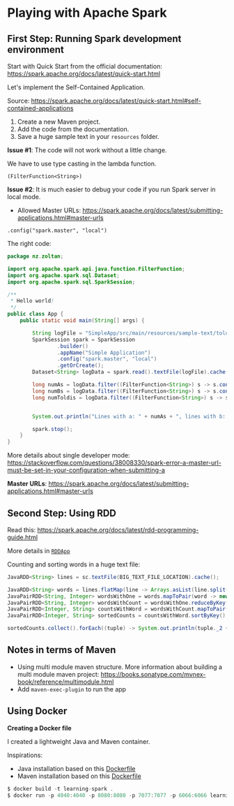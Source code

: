 # Playing with Apache Spark

## First Step: Running Spark development environment

Start with Quick Start from the official documentation: https://spark.apache.org/docs/latest/quick-start.html

Let's implement the Self-Contained Application.

Source: https://spark.apache.org/docs/latest/quick-start.html#self-contained-applications

1. Create a new Maven project.
2. Add the code from the documentation.
3. Save a huge sample text in your `resources` folder.

**Issue #1**: The code will not work without a little change.

We have to use type casting in the lambda function.

`(FilterFunction<String>)`

**Issue #2**: It is much easier to debug your code if you run Spark server in local mode.

* Allowed Master URLs: https://spark.apache.org/docs/latest/submitting-applications.html#master-urls

`.config("spark.master", "local")`

The right code:

```java
package nz.zoltan;

import org.apache.spark.api.java.function.FilterFunction;
import org.apache.spark.sql.Dataset;
import org.apache.spark.sql.SparkSession;

/**
 * Hello world!
 */
public class App {
    public static void main(String[] args) {

        String logFile = "SimpleApp/src/main/resources/sample-text/toldi.txt"; // Should be some file on your system
        SparkSession spark = SparkSession
                .builder()
                .appName("Simple Application")
                .config("spark.master", "local")
                .getOrCreate();
        Dataset<String> logData = spark.read().textFile(logFile).cache();

        long numAs = logData.filter((FilterFunction<String>) s -> s.contains("a")).count();
        long numBs = logData.filter((FilterFunction<String>) s -> s.contains("b")).count();
        long numToldis = logData.filter((FilterFunction<String>) s -> s.contains("Toldi")).count();


        System.out.println("Lines with a: " + numAs + ", lines with b: " + numBs + ", lines with Toldi: " + numToldis);

        spark.stop();
    }
}
```

More details about single developer mode: https://stackoverflow.com/questions/38008330/spark-error-a-master-url-must-be-set-in-your-configuration-when-submitting-a

**Master URLs**: https://spark.apache.org/docs/latest/submitting-applications.html#master-urls

## Second Step: Using RDD

Read this: https://spark.apache.org/docs/latest/rdd-programming-guide.html

More details in [`RDDApp`](RDDApp/src/main/java/nz/zoltan/RDDApp.java)

Counting and sorting words in a huge text file:

```java
JavaRDD<String> lines = sc.textFile(BIG_TEXT_FILE_LOCATION).cache();

JavaRDD<String> words = lines.flatMap(line -> Arrays.asList(line.split(" ")).iterator());
JavaPairRDD<String, Integer> wordsWithOne = words.mapToPair(word -> new Tuple2<>(word, 1));
JavaPairRDD<String, Integer> wordsWithCount = wordsWithOne.reduceByKey((a, b) -> a + b);
JavaPairRDD<Integer, String> countsWithWord = wordsWithCount.mapToPair(Tuple2::swap);
JavaPairRDD<Integer, String> sortedCounts = countsWithWord.sortByKey();

sortedCounts.collect().forEach((tuple) -> System.out.println(tuple._2 + ": " + tuple._1));
```

## Notes in terms of Maven

* Using multi module maven structure. More information about building a multi module maven project: https://books.sonatype.com/mvnex-book/reference/multimodule.html
* Add `maven-exec-plugin` to run the app

## Using Docker

**Creating a Docker file**

I created a lightweight Java and Maven container.

Inspirations:
* Java installation based on this [Dockerfile](https://github.com/docker-library/openjdk/blob/dd54ae37bc44d19ecb5be702d36d664fed2c68e4/8/jdk/alpine/Dockerfile)
* Maven installation based on this [Dockerfile](https://github.com/Zenika/alpine-maven/blob/master/jdk8/Dockerfile)

```java
$ docker build -t learning-spark .
$ docker run -p 4040:4040 -p 8080:8080 -p 7077:7077 -p 6066:6066 learning-spark:latest
```